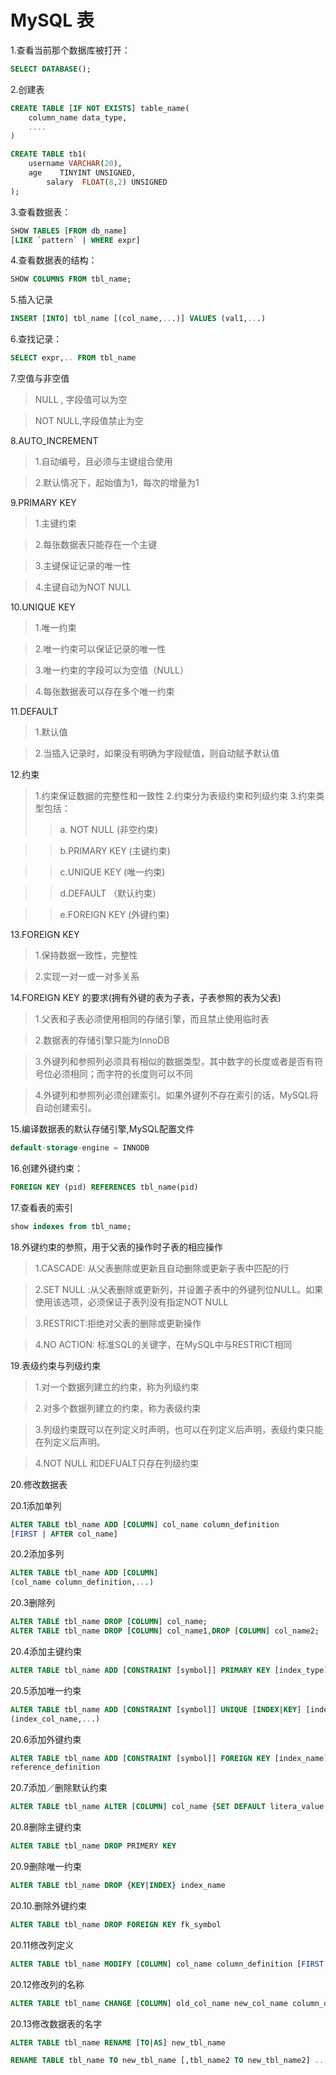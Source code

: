 # MySQL 表

1.查看当前那个数据库被打开：
``` sql
SELECT DATABASE();
```

2.创建表
``` sql
CREATE TABLE [IF NOT EXISTS] table_name(
	column_name data_type,
	....
)

CREATE TABLE tb1(
	username VARCHAR(20),
	age    TINYINT UNSIGNED,
        salary  FLOAT(8,2) UNSIGNED
);
```

3.查看数据表：
``` sql
SHOW TABLES [FROM db_name]
[LIKE `pattern` | WHERE expr]
```

4.查看数据表的结构：
``` sql
SHOW COLUMNS FROM tbl_name;
```

5.插入记录
``` sql
INSERT [INTO] tbl_name [(col_name,...)] VALUES (val1,...)
```

6.查找记录：
``` sql
SELECT expr,.. FROM tbl_name
```

7.空值与非空值
>NULL , 字段值可以为空

>NOT NULL,字段值禁止为空


8.AUTO_INCREMENT
>1.自动编号，且必须与主键组合使用

>2.默认情况下，起始值为1，每次的增量为1


9.PRIMARY KEY
>1.主键约束

>2.每张数据表只能存在一个主键

>3.主键保证记录的唯一性

>4.主键自动为NOT NULL

10.UNIQUE KEY
>1.唯一约束

>2.唯一约束可以保证记录的唯一性

>3.唯一约束的字段可以为空值（NULL）

>4.每张数据表可以存在多个唯一约束

11.DEFAULT
> 1.默认值

> 2.当插入记录时，如果没有明确为字段赋值，则自动赋予默认值

12.约束
>1.约束保证数据的完整性和一致性
>2.约束分为表级约束和列级约束
>3.约束类型包括：
>>a. NOT NULL (非空约束)

>>b.PRIMARY KEY (主键约束)

>>c.UNIQUE KEY (唯一约束)

>>d.DEFAULT （默认约束）

>>e.FOREIGN KEY (外键约束)

13.FOREIGN KEY
>1.保持数据一致性，完整性

>2.实现一对一或一对多关系

14.FOREIGN KEY 的要求(拥有外键的表为子表，子表参照的表为父表)
>1.父表和子表必须使用相同的存储引擎，而且禁止使用临时表

>2.数据表的存储引擎只能为InnoDB

>3.外键列和参照列必须具有相似的数据类型，其中数字的长度或者是否有符号位必须相同；而字符的长度则可以不同

>4.外键列和参照列必须创建索引。如果外键列不存在索引的话，MySQL将自动创建索引。

15.编译数据表的默认存储引擎,MySQL配置文件
``` sql
default-storage-engine = INNODB
```

16.创建外键约束：
``` sql
FOREIGN KEY (pid) REFERENCES tbl_name(pid)
```

17.查看表的索引
``` sql
show indexes from tbl_name;
```

18.外键约束的参照，用于父表的操作时子表的相应操作
>1.CASCADE: 从父表删除或更新且自动删除或更新子表中匹配的行

>2.SET NULL :从父表删除或更新列，并设置子表中的外键列位NULL。如果使用该选项，必须保证子表列没有指定NOT NULL

>3.RESTRICT:拒绝对父表的删除或更新操作

>4.NO ACTION: 标准SQL的关键字，在MySQL中与RESTRICT相同

19.表级约束与列级约束
>1.对一个数据列建立的约束，称为列级约束

>2.对多个数据列建立的约束，称为表级约束

>3.列级约束既可以在列定义时声明，也可以在列定义后声明，表级约束只能在列定义后声明。

>4.NOT NULL 和DEFUALT只存在列级约束

20.修改数据表

20.1添加单列
``` sql
ALTER TABLE tbl_name ADD [COLUMN] col_name column_definition 
[FIRST | AFTER col_name]
```

20.2添加多列
``` sql
ALTER TABLE tbl_name ADD [COLUMN]
(col_name column_definition,...)
```

20.3删除列
``` sql
ALTER TABLE tbl_name DROP [COLUMN] col_name;
ALTER TABLE tbl_name DROP [COLUMN] col_name1,DROP [COLUMN] col_name2;
```

20.4添加主键约束
``` sql
ALTER TABLE tbl_name ADD [CONSTRAINT [symbol]] PRIMARY KEY [index_type](index_col_name,...)
```

20.5添加唯一约束
``` sql
ALTER TABLE tbl_name ADD [CONSTRAINT [symbol]] UNIQUE [INDEX|KEY] [index_name] [index_type]
(index_col_name,...)
```

20.6添加外键约束
``` sql
ALTER TABLE tbl_name ADD [CONSTRAINT [symbol]] FOREIGN KEY [index_name] (index_col_name,...)
reference_definition
```

20.7添加／删除默认约束
``` sql
ALTER TABLE tbl_name ALTER [COLUMN] col_name {SET DEFAULT litera_value | DROP DEFAULT}
```

20.8删除主键约束
``` sql
ALTER TABLE tbl_name DROP PRIMERY KEY
```

20.9删除唯一约束
``` sql
ALTER TABLE tbl_name DROP {KEY|INDEX} index_name
```

20.10.删除外键约束
``` sql
ALTER TABLE tbl_name DROP FOREIGN KEY fk_symbol
```

20.11修改列定义
``` sql
ALTER TABLE tbl_name MODIFY [COLUMN] col_name column_definition [FIRST | AFTER col_name]
```

20.12修改列的名称
``` sql
ALTER TABLE tbl_name CHANGE [COLUMN] old_col_name new_col_name column_definition [FIRST | AFTER col_name] 
```

20.13修改数据表的名字
``` sql
ALTER TABLE tbl_name RENAME [TO|AS] new_tbl_name

RENAME TABLE tbl_name TO new_tbl_name [,tbl_name2 TO new_tbl_name2] ...
```









